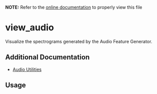 __NOTE:__ Refer to the [online documentation](https://github.com/chenxingqiang/yzlite) to properly view this file

# view_audio

Visualize the spectrograms generated by the Audio Feature Generator.

## Additional Documentation

- [Audio Utilities](https://github.com/chenxingqiang/yzlite/docs/audio/audio_utilities.html)

## Usage

```{include} ./view_audio_cli_help.md
```
